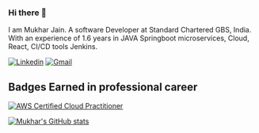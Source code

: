 ### Hi there 👋
I am Mukhar Jain. A software Developer at Standard Chartered GBS, India. With an experience of 1.6 years in JAVA Springboot microservices, Cloud, React, CI/CD tools Jenkins.

[![Linkedin](https://img.shields.io/badge/-Mukhar-0077B5?logo=Linkedin&logoColor=white&link=https://www.linkedin.com/in/Mukhar/)](https://www.linkedin.com/in/Mukhar/)
[![Gmail](https://img.shields.io/badge/-Mukhar_Jain-c14438?logo=Gmail&logoColor=white&link=mailto:mukhar.jain2009@gmail.com)](mailto:mukhar.jain2009@gmail.com)


## Badges Earned in professional career

[![AWS Certified Cloud Practitioner](https://images.credly.com/size/150x150/images/00634f82-b07f-4bbd-a6bb-53de397fc3a6/image.png)](https://www.credly.com/badges/a1b7c852-d1c1-45f6-a05a-c107cad1b965/ "Cybersecurity Fundamentals")

<!--
**Mukhar/Mukhar** is a ✨ _special_ ✨ repository because its `README.md` (this file) appears on your GitHub profile.



Here are some ideas to get you started:

- 🔭 I’m currently working on ...
- 🌱 I’m currently learning ...
- 👯 I’m looking to collaborate on ...
- 🤔 I’m looking for help with ...
- 💬 Ask me about ...
- 📫 How to reach me: ...
- 😄 Pronouns: ...
- ⚡ Fun fact: ...
-->
[![Mukhar's GitHub stats](https://github-readme-stats.vercel.app/api?username=Mukhar&show_icons=true&count_private=true&show_icons=true&theme=react)](https://github.com/Mukhar/github-readme-stats)
